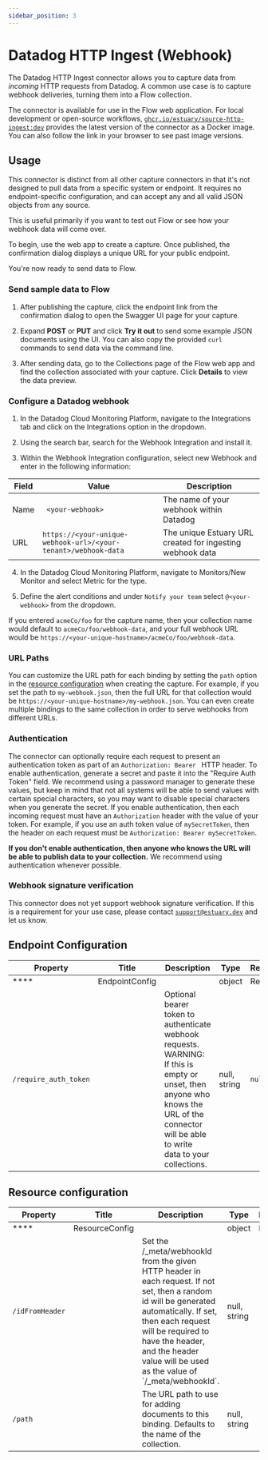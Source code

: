 ```yaml
---
sidebar_position: 3
---
```

# Datadog HTTP Ingest (Webhook)

The Datadog HTTP Ingest connector allows you to capture data from _incoming_ HTTP requests from Datadog.
A common use case is to capture webhook deliveries, turning them into a Flow collection.

The connector is available for use in the Flow web application. For local development or open-source workflows, [`ghcr.io/estuary/source-http-ingest:dev`](https://ghcr.io/estuary/source-http-ingest:dev) provides the latest version of the connector as a Docker image. You can also follow the link in your browser to see past image versions.

## Usage

This connector is distinct from all other capture connectors in that it's not designed to pull data from a specific
system or endpoint. It requires no endpoint-specific configuration, and can accept any and all valid JSON objects from any source.

This is useful primarily if you want to test out Flow or see how your webhook data will come over.

To begin, use the web app to create a capture. Once published, the confirmation dialog displays
a unique URL for your public endpoint.

You're now ready to send data to Flow.

### Send sample data to Flow

1. After publishing the capture, click the endpoint link from the confirmation dialog to open the Swagger UI page for your capture.

2. Expand **POST** or **PUT** and click **Try it out** to send some example JSON documents using the UI. You can also copy the provided `curl` commands to send data via the command line.

3. After sending data, go to the Collections page of the Flow web app and find the collection associated with your capture.
Click **Details** to view the data preview.

### Configure a Datadog webhook

1. In the Datadog Cloud Monitoring Platform, navigate to the Integrations tab and click on the Integrations option in the dropdown.

2. Using the search bar, search for the Webhook Integration and install it.

3. Within the Webhook Integration configuration, select new Webhook and enter in the following information:

| Field | Value | Description |
|---|---|---|
| Name |` <your-webhook>`| The name of your webhook within Datadog |
| URL | `https://<your-unique-webhook-url>/<your-tenant>/webhook-data` | The unique Estuary URL created for ingesting webhook data  |

4. In the Datadog Cloud Monitoring Platform, navigate to Monitors/New Monitor and select Metric for the type.

5. Define the alert conditions and under `Notify your team` select `@<your-webhook>` from the dropdown.

If you entered `acmeCo/foo` for the capture name, then
your collection name would default to `acmeCo/foo/webhook-data`, and your full webhook URL would be `https://<your-unique-hostname>/acmeCo/foo/webhook-data`.

### URL Paths

You can customize the URL path for each binding by setting the `path` option in the [resource configuration](#resource-configuration) when creating the capture. For example, if you set the path to `my-webhook.json`,
then the full URL for that collection would be `https://<your-unique-hostname>/my-webhook.json`. You can even create multiple bindings to the same collection
in order to serve webhooks from different URLs.

### Authentication

The connector can optionally require each request to present an authentication token as part of an `Authorization: Bearer ` HTTP header. To enable authentication, generate a secret and paste it into the "Require Auth Token" field. We recommend using a password manager to generate these values, but keep in mind that not all systems will be able to send values with certain special characters, so you may want to disable special characters when you generate the secret. If you enable authentication, then each incoming request must have an `Authorization` header with the value of your token. For example, if you use an auth token value of `mySecretToken`, then the header on each request must be `Authorization: Bearer mySecretToken`.

**If you don't enable authentication, then anyone who knows the URL will be able to publish data to your collection.** We recommend using authentication whenever possible.

### Webhook signature verification

This connector does not yet support webhook signature verification. If this is a requirement for your use case, please contact [`support@estuary.dev`](mailto://support@estuary.dev) and let us know.

## Endpoint Configuration

| Property | Title | Description | Type | Required/Default |
|---|---|---|---|---|
| **** | EndpointConfig |  | object | Required |
| `/require_auth_token` |  | Optional bearer token to authenticate webhook requests. WARNING: If this is empty or unset, then anyone who knows the URL of the connector will be able to write data to your collections. | null, string | `null` |

## Resource configuration

| Property | Title | Description | Type | Required/Default |
|---|---|---|---|---|
| **** | ResourceConfig |  | object | Required |
| `/idFromHeader` |  | Set the &#x2F;&#x5F;meta&#x2F;webhookId from the given HTTP header in each request. If not set, then a random id will be generated automatically. If set, then each request will be required to have the header, and the header value will be used as the value of &#x60;&#x2F;&#x5F;meta&#x2F;webhookId&#x60;. | null, string |  |
| `/path` |  | The URL path to use for adding documents to this binding. Defaults to the name of the collection. | null, string |  |


